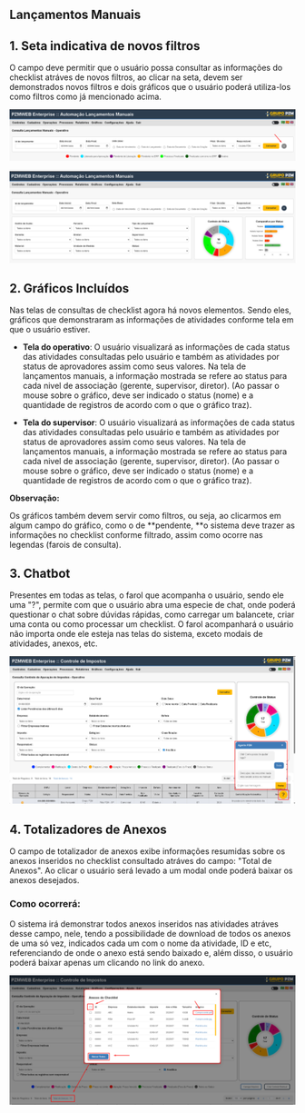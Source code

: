 ## Lançamentos Manuais

## 1. Seta indicativa de novos filtros

O campo deve permitir que o usuário possa consultar as informações do checklist atráves de novos filtros, ao clicar na seta, devem ser demonstrados novos filtros e dois gráficos que o usuário poderá utiliza-los como filtros como já mencionado acima.

![alt text](image-11.png)

![alt text](image-12.png)

## 2. Gráficos Incluídos

Nas telas de consultas de checklist agora há novos elementos. Sendo eles, gráficos que demonstraram as informações de atividades conforme tela em que o usuário estiver.

- **Tela do operativo**: O usuário visualizará as informações de cada status das atividades consultadas pelo usuário e também as atividades por status de aprovadores assim como seus valores. Na tela de lançamentos manuais, a informação mostrada se refere ao status para cada nivel de associação (gerente, supervisor, diretor). (Ao passar o mouse sobre o gráfico, deve ser indicado o status (nome) e a quantidade de registros de acordo com o que o gráfico traz).

- **Tela do supervisor**: O usuário visualizará as informações de cada status das atividades consultadas pelo usuário e também as atividades por status de aprovadores assim como seus valores. Na tela de lançamentos manuais, a informação mostrada se refere ao status para cada nivel de associação (gerente, supervisor, diretor). (Ao passar o mouse sobre o gráfico, deve ser indicado o status (nome) e a quantidade de registros de acordo com o que o gráfico traz).

**Observação:**

Os gráficos também devem servir como filtros, ou seja, ao clicarmos em algum campo do gráfico, como o de **pendente, **o sistema deve trazer as informações no checklist conforme filtrado, assim como ocorre nas legendas (farois de consulta).

## 3. Chatbot

Presentes em todas as telas, o farol que acompanha o usuário, sendo ele uma "?", permite com que o usuário abra uma especie de chat, onde poderá questionar o chat sobre dúvidas rápidas, como carregar um balancete, criar uma conta ou como processar um checklist. O farol acompanhará o usuário não importa onde ele esteja nas telas do sistema, exceto modais de atividades, anexos, etc.

![alt text](image-8.png)

## 4. Totalizadores de Anexos

O campo de totalizador de anexos exibe informações resumidas sobre os anexos inseridos no checklist consultado atráves do campo: "Total de Anexos". Ao clicar o usuário será levado a um modal onde poderá baixar os anexos desejados.

### Como ocorrerá:

O sistema irá demonstrar todos anexos inseridos nas atividades atráves desse campo, nele, tendo a possibilidade de download de todos os anexos de uma só vez, indicados cada um com o nome da atividade, ID e etc, referenciando de onde o anexo está sendo baixado e, além disso, o usuário poderá baixar apenas um clicando no link do anexo.

![alt text](image-7.png)
